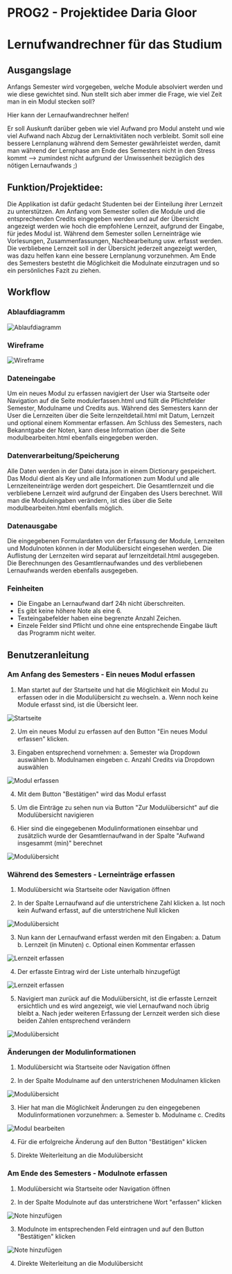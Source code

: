 # PROG2 - Projektidee Daria Gloor
# Lernufwandrechner für das Studium

## Ausgangslage
Anfangs Semester wird vorgegeben, welche Module absolviert werden und wie diese gewichtet sind. Nun stellt sich aber immer die Frage, wie viel Zeit man in ein Modul stecken soll?

Hier kann der Lernaufwandrechner helfen! 

Er soll Auskunft darüber geben wie viel Aufwand pro Modul ansteht und wie viel Aufwand nach Abzug der Lernaktivitäten noch verbleibt. Somit soll eine bessere Lernplanung während dem Semester gewährleistet werden, damit man während der Lernphase am Ende des Semesters nicht in den Stress kommt --> zumindest nicht aufgrund der Unwissenheit bezüglich des nötigen Lernaufwands ;)

## Funktion/Projektidee:
Die Applikation ist dafür gedacht Studenten bei der Einteilung ihrer Lernzeit zu unterstützen. Am Anfang vom Semester sollen die Module und die entsprechenden Credits eingegeben werden und auf der Übersicht angezeigt werden wie hoch die empfohlene Lernzeit, aufgrund der Eingabe, für jedes Modul ist. Während dem Semester sollen Lerneinträge wie Vorlesungen, Zusammenfassungen, Nachbearbeitung usw. erfasst werden. Die verbliebene Lernzeit soll in der Übersicht jederzeit angezeigt werden, was dazu helfen kann eine bessere Lernplanung vorzunehmen. Am Ende des Semesters bestetht die Möglichkeit die Modulnate einzutragen und so ein persönliches Fazit zu ziehen. 
 
## Workflow

### Ablaufdiagramm
![Ablaufdiagramm](readme/Ablaufdiagramm_Screens.jpg)

### Wireframe
![Wireframe](readme/Wireframe.JPG)

### Dateneingabe
Um ein neues Modul zu erfassen navigiert der User wia Startseite oder Navigation auf die Seite modulerfassen.html und füllt die Pflichtfelder Semester, Modulname und Credits aus. Während des Semesters kann der User die Lernzeiten über die Seite lernzeitdetail.html mit Datum, Lernzeit und optional einem Kommentar erfassen. Am Schluss des Semesters, nach Bekanntgabe der Noten, kann diese Information über die Seite modulbearbeiten.html ebenfalls eingegeben werden.

### Datenverarbeitung/Speicherung
Alle Daten werden in der Datei data.json in einem Dictionary gespeichert. Das Modul dient als Key und alle Informationen zum Modul und alle Lernzeiteneinträge werden dort gespeichert. Die Gesamtlernzeit und die verbliebene Lernzeit wird aufgrund der Eingaben des Users berechnet. Will man die Moduleingaben verändern, ist dies über die Seite modulbearbeiten.html ebenfalls möglich. 

### Datenausgabe
Die eingegebenen Formulardaten von der Erfassung der Module, Lernzeiten und Modulnoten können in der Modulübersicht eingesehen werden. Die Auflistung der Lernzeiten wird separat auf lernzeitdetail.html ausgegeben. Die Berechnungen des Gesamtlernaufwandes und des verbliebenen Lernaufwands werden ebenfalls ausgegeben. 

### Feinheiten
- Die Eingabe an Lernaufwand darf 24h nicht überschreiten.
- Es gibt keine höhere Note als eine 6.
- Texteingabefelder haben eine begrenzte Anzahl Zeichen.
- Einzele Felder sind Pflicht und ohne eine entsprechende Eingabe läuft das Programm nicht weiter. 

## Benutzeranleitung

### Am Anfang des Semesters - Ein neues Modul erfassen 
1. Man startet auf der Startseite und hat die Möglichkeit ein Modul zu erfassen oder in die Modulübersicht zu wechseln.
	a. Wenn noch keine Module erfasst sind, ist die Übersicht leer. 

![Startseite](readme/startseite.JPG)
	
2. Um ein neues Modul zu erfassen auf den Button "Ein neues Modul erfassen" klicken. 

3. Eingaben entsprechend vornehmen: 
	a. Semester wia Dropdown auswählen
	b. Modulnamen eingeben
	c. Anzahl Credits via Dropdown auswählen

![Modul erfassen](readme/modul_erfassen.JPG)

4. Mit dem Button "Bestätigen" wird das Modul erfasst
	
4. Um die Einträge zu sehen nun via Button "Zur Modulübersicht" auf die Modulübersicht navigieren

5. Hier sind die eingegebenen Modulinformationen einsehbar und zusätzlich wurde der Gesamtlernaufwand in der Spalte "Aufwand insgesammt (min)" berechnet

![Modulübersicht](readme/moduluebersicht_aufwand_gesammt.JPG)

### Während des Semesters - Lerneinträge erfassen 
1. Modulübersicht wia Startseite oder Navigation öffnen

2. In der Spalte Lernaufwand auf die unterstrichene Zahl klicken
	a. Ist noch kein Aufwand erfasst, auf die unterstrichene Null klicken

![Modulübersicht](readme/moduluebersicht_lernaufwand.JPG)
	
3. Nun kann der Lernaufwand erfasst werden mit den Eingaben:
	a. Datum
	b. Lernzeit (in Minuten)
	c. Optional einen Kommentar erfassen

![Lernzeit erfassen](readme/lernzeit_erfassen.JPG)
	
4. Der erfasste Eintrag wird der Liste unterhalb hinzugefügt

![Lernzeit erfassen](readme/lernzeit_erfassen_liste.JPG)

5. Navigiert man zurück auf die Modulübersicht, ist die erfasste Lernzeit ersichtlich und es wird angezeigt, wie viel Lernaufwand noch übrig bleibt
	a. Nach jeder weiteren Erfassung der Lernzeit werden sich diese beiden Zahlen entsprechend verändern

![Modulübersicht](readme/moduluebersicht_aufwand_lern_verblieben.JPG)

### Änderungen der Modulinformationen
1. Modulübersicht wia Startseite oder Navigation öffnen

2. In der Spalte Modulname auf den unterstrichenen Modulnamen klicken

![Modulübersicht](readme/moduluebersicht_modulname.JPG)

3. Hier hat man die Möglichkeit Änderungen zu den eingegebenen Modulinformationen vorzunehmen:
	a. Semester
	b. Modulname
	c. Credits
	
![Modul bearbeiten](readme/modul_bearbeiten.JPG)
	
4. Für die erfolgreiche Änderung auf den Button "Bestätigen" klicken

5. Direkte Weiterleitung an die Modulübersicht 

### Am Ende des Semesters - Modulnote erfassen
1. Modulübersicht wia Startseite oder Navigation öffnen

2. In der Spalte Modulnote auf das unterstrichene Wort "erfassen" klicken 

![Note hinzufügen](readme/moduluebersicht_note.JPG)

3. Modulnote im entsprechenden Feld eintragen und auf den Button "Bestätigen" klicken

![Note hinzufügen](readme/modul_bearbeiten_note.JPG)

4. Direkte Weiterleitung an die Modulübersicht 






